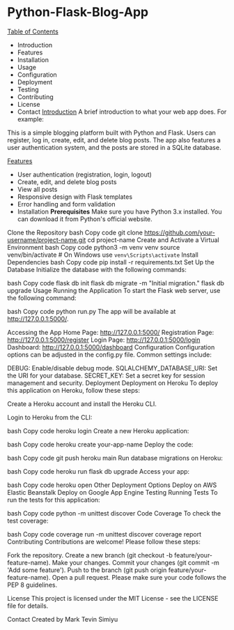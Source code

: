 # Python-Flask-Blog-App

<u>Table of Contents</u>
* Introduction
* Features
* Installation
* Usage
* Configuration
* Deployment
* Testing
* Contributing
* License
* Contact
<u>Introduction</u>
A brief introduction to what your web app does. For example:

This is a simple blogging platform built with Python and Flask. Users can register, log in, create, edit, and delete blog posts. The app also features a user authentication system, and the posts are stored in a SQLite database.

<u>Features</u>
* User authentication (registration, login, logout)
* Create, edit, and delete blog posts
* View all posts
* Responsive design with Flask templates
* Error handling and form validation
* Installation
<b>Prerequisites</b>
Make sure you have Python 3.x installed. You can download it from Python's official website.

Clone the Repository
bash
Copy code
git clone https://github.com/your-username/project-name.git
cd project-name
Create and Activate a Virtual Environment
bash
Copy code
python3 -m venv venv
source venv/bin/activate  # On Windows use `venv\Scripts\activate`
Install Dependencies
bash
Copy code
pip install -r requirements.txt
Set Up the Database
Initialize the database with the following commands:

bash
Copy code
flask db init
flask db migrate -m "Initial migration."
flask db upgrade
Usage
Running the Application
To start the Flask web server, use the following command:

bash
Copy code
python run.py
The app will be available at http://127.0.0.1:5000/.

Accessing the App
Home Page: http://127.0.0.1:5000/
Registration Page: http://127.0.0.1:5000/register
Login Page: http://127.0.0.1:5000/login
Dashboard: http://127.0.0.1:5000/dashboard
Configuration
Configuration options can be adjusted in the config.py file. Common settings include:

DEBUG: Enable/disable debug mode.
SQLALCHEMY_DATABASE_URI: Set the URI for your database.
SECRET_KEY: Set a secret key for session management and security.
Deployment
Deployment on Heroku
To deploy this application on Heroku, follow these steps:

Create a Heroku account and install the Heroku CLI.

Login to Heroku from the CLI:

bash
Copy code
heroku login
Create a new Heroku application:

bash
Copy code
heroku create your-app-name
Deploy the code:

bash
Copy code
git push heroku main
Run database migrations on Heroku:

bash
Copy code
heroku run flask db upgrade
Access your app:

bash
Copy code
heroku open
Other Deployment Options
Deploy on AWS Elastic Beanstalk
Deploy on Google App Engine
Testing
Running Tests
To run the tests for this application:

bash
Copy code
python -m unittest discover
Code Coverage
To check the test coverage:

bash
Copy code
coverage run -m unittest discover
coverage report
Contributing
Contributions are welcome! Please follow these steps:

Fork the repository.
Create a new branch (git checkout -b feature/your-feature-name).
Make your changes.
Commit your changes (git commit -m 'Add some feature').
Push to the branch (git push origin feature/your-feature-name).
Open a pull request.
Please make sure your code follows the PEP 8 guidelines.

License
This project is licensed under the MIT License - see the LICENSE file for details.

Contact
Created by Mark Tevin Simiyu
